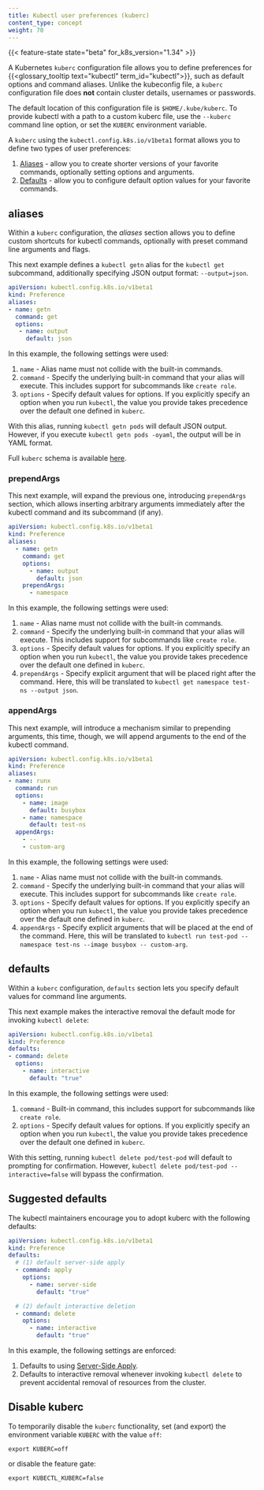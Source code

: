 ```yaml
---
title: Kubectl user preferences (kuberc)
content_type: concept
weight: 70
---
```


{{< feature-state state="beta" for_k8s_version="1.34" >}}

A Kubernetes `kuberc` configuration file allows you to define preferences for
{{<glossary_tooltip text="kubectl" term_id="kubectl">}},
such as default options and command aliases. Unlike the kubeconfig file, a `kuberc`
configuration file does **not** contain cluster details, usernames or passwords.

The default location of this configuration file is `$HOME/.kube/kuberc`.
To provide kubectl with a path to a custom kuberc file, use the `--kuberc` command line option,
or set the `KUBERC` environment variable.

A `kuberc` using the `kubectl.config.k8s.io/v1beta1` format allows you to define
two types of user preferences:

1. [Aliases](#aliases) - allow you to create shorter versions of your favorite
   commands, optionally setting options and arguments.
2. [Defaults](#defaults) - allow you to configure default option values for your
   favorite commands.

## aliases

Within a `kuberc` configuration, the _aliases_ section allows you to define custom
shortcuts for kubectl commands, optionally with preset command line arguments
and flags.

This next example defines a `kubectl getn` alias for the `kubectl get` subcommand,
additionally specifying JSON output format: `--output=json`.

```yaml
apiVersion: kubectl.config.k8s.io/v1beta1
kind: Preference
aliases:
- name: getn
  command: get
  options:
   - name: output
     default: json
```

In this example, the following settings were used:

1. `name` - Alias name must not collide with the built-in commands.
1. `command` - Specify the underlying built-in command that your alias will execute.
   This includes support for subcommands like `create role`.
1. `options` - Specify default values for options. If you explicitly specify an option
   when you run `kubectl`, the value you provide takes precedence over the default
   one defined in `kuberc`.

With this alias, running `kubectl getn pods` will default JSON output. However,
if you execute `kubectl getn pods -oyaml`, the output will be in YAML format.

Full `kuberc` schema is available [here](/docs/reference/config-api/kubelet-config.v1beta1/).

### prependArgs

This next example, will expand the previous one, introducing `prependArgs` section,
which allows inserting arbitrary arguments immediately after the kubectl command
and its subcommand (if any).

```yaml
apiVersion: kubectl.config.k8s.io/v1beta1
kind: Preference
aliases:
  - name: getn
    command: get
    options:
      - name: output
        default: json
    prependArgs:
      - namespace
```

In this example, the following settings were used:

1. `name` - Alias name must not collide with the built-in commands.
1. `command` - Specify the underlying built-in command that your alias will execute.
   This includes support for subcommands like `create role`.
1. `options` - Specify default values for options. If you explicitly specify an option
   when you run `kubectl`, the value you provide takes precedence over the default
   one defined in `kuberc`.
1. `prependArgs` - Specify explicit argument that will be placed right after the
   command. Here, this will be translated to `kubectl get namespace test-ns --output json`.

### appendArgs

This next example, will introduce a mechanism similar to prepending arguments,
this time, though, we will append arguments to the end of the kubectl command.

```yaml
apiVersion: kubectl.config.k8s.io/v1beta1
kind: Preference
aliases:
- name: runx
  command: run
  options:
    - name: image
      default: busybox
    - name: namespace
      default: test-ns
  appendArgs:
    - --
    - custom-arg
```

In this example, the following settings were used:

1. `name` - Alias name must not collide with the built-in commands.
1. `command` - Specify the underlying built-in command that your alias will execute.
   This includes support for subcommands like `create role`.
1. `options` - Specify default values for options. If you explicitly specify an option
   when you run `kubectl`, the value you provide takes precedence over the default
   one defined in `kuberc`.
1. `appendArgs` - Specify explicit arguments that will be placed at the end of the
   command. Here, this will be translated to `kubectl run test-pod --namespace test-ns --image busybox -- custom-arg`.

## defaults

Within a `kuberc` configuration, `defaults` section lets you specify default values
for command line arguments.

This next example makes the interactive removal the default mode for invoking
`kubectl delete`:

```yaml
apiVersion: kubectl.config.k8s.io/v1beta1
kind: Preference
defaults:
- command: delete
  options:
    - name: interactive
      default: "true"
```

In this example, the following settings were used:

1. `command` - Built-in command, this includes support for subcommands like `create role`.
1. `options` - Specify default values for options. If you explicitly specify an option
   when you run `kubectl`, the value you provide takes precedence over the default
   one defined in `kuberc`.

With this setting, running `kubectl delete pod/test-pod` will default to prompting for confirmation.
However, `kubectl delete pod/test-pod --interactive=false` will bypass the confirmation.

## Suggested defaults

The kubectl maintainers encourage you to adopt kuberc with the following defaults:

```yaml
apiVersion: kubectl.config.k8s.io/v1beta1
kind: Preference
defaults:
  # (1) default server-side apply
  - command: apply
    options:
      - name: server-side
        default: "true"

  # (2) default interactive deletion
  - command: delete
    options:
      - name: interactive
        default: "true"
```

In this example, the following settings are enforced:
1. Defaults to using [Server-Side Apply](/docs/reference/using-api/server-side-apply/).
1. Defaults to interactive removal whenever invoking `kubectl delete` to prevent
   accidental removal of resources from the cluster.


## Disable kuberc

To temporarily disable the `kuberc` functionality, set (and export) the environment
variable `KUBERC` with the value `off`:

```shell
export KUBERC=off
```

or disable the feature gate:

```shell
export KUBECTL_KUBERC=false
```
